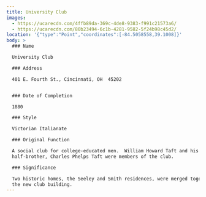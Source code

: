 ```yaml
---
title: University Club
images:
  - https://ucarecdn.com/4ffb89da-369c-4de8-9383-f991c21573a6/
  - https://ucarecdn.com/80b23494-6c1b-4281-9582-5f24b98c45d2/
location: '{"type":"Point","coordinates":[-84.5058558,39.1008]}'
body: >
  ### Name

  University Club

  ### Address

  401 E. Fourth St., Cincinnati, OH  45202


  ### Date of Completion

  1880

  ### Style

  Victorian Italianate

  ### Original Function

  A social club for college-educated men.  William Howard Taft and his
  half-brother, Charles Phelps Taft were members of the club.

  ### Significance

  Two historic homes, the Seeley and Smith residences, were merged together into
  the new club building.
---
```

